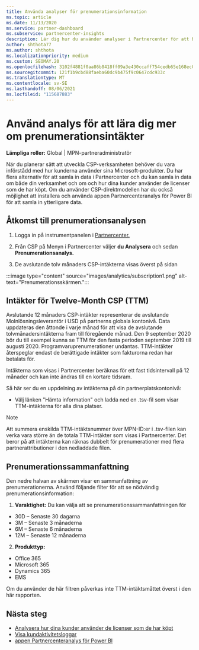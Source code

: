 ```yaml
---
title: Använda analyser för prenumerationsinformation
ms.topic: article
ms.date: 11/13/2020
ms.service: partner-dashboard
ms.subservice: partnercenter-insights
description: Lär dig hur du använder analyser i Partnercenter för att bättre förstå din verksamhet och hur dina kunder använder de licenser som du har köpt.
author: shthota77
ms.author: shthota
ms.localizationpriority: medium
ms.custom: SEOMAY.20
ms.openlocfilehash: 3102f4881f0aa86b8418ff09a3e430ccaff754cedb65e168ec0c10d5f2e3bbec
ms.sourcegitcommit: 121f1b9cbd88faeba60dc9b475f9c0647cdc933c
ms.translationtype: MT
ms.contentlocale: sv-SE
ms.lasthandoff: 08/06/2021
ms.locfileid: "115687883"
---
```

# <a name="use-analytics-to-learn-more-about-subscription-revenue"></a>Använd analys för att lära dig mer om prenumerationsintäkter

**Lämpliga roller:** Global | MPN-partneradministratör

När du planerar sätt att utveckla CSP-verksamheten behöver du vara införstådd med hur kunderna använder sina Microsoft-produkter. Du har flera alternativ för att samla in data i Partnercenter och du kan samla in data om både din verksamhet och om och hur dina kunder använder de licenser som de har köpt. Om du använder CSP-direktmodellen har du också möjlighet att installera och använda appen Partnercenteranalys för Power BI för att samla in ytterligare data.

## <a name="access-to-the-subscription-analytics"></a>Åtkomst till prenumerationsanalysen

1. Logga in på instrumentpanelen i [Partnercenter.](https://partner.microsoft.com/dashboard/home)
1. Från CSP på Menyn i Partnercenter väljer **du Analysera** och sedan **Prenumerationsanalys.**

1. De avslutande tolv månaders CSP-intäkterna visas överst på sidan

:::image type="content" source="images/analytics/subscription1.png" alt-text="Prenumerationsskärmen.":::

## <a name="trailing-twelve-month-ttm-csp-revenue"></a>Intäkter för Twelve-Month CSP (TTM)

Avslutande 12 månaders CSP-intäkter representerar de avslutande Molnlösningsleverantör i USD på partnerns globala kontonivå. Data uppdateras den åttonde i varje månad för att visa de avslutande tolvmånadersintäkterna fram till föregående månad. Den 9 september 2020 bör du till exempel kunna se TTM för den fasta perioden september 2019 till augusti 2020. Programvaruprenumerationer undantas. TTM-intäkter återspeglar endast de berättigade intäkter som fakturorna redan har betalats för. 

Intäkterna som visas i Partnercenter beräknas för ett fast tidsintervall på 12 månader och kan inte ändras till en kortare tidsram.

Så här ser du en uppdelning av intäkterna på din partnerplatskontonivå:

- Välj länken "Hämta information" och ladda ned en .tsv-fil som visar TTM-intäkterna för alla dina platser.

>[!NOTE] 
>Att summera enskilda TTM-intäktsnummer över MPN-ID:er i .tsv-filen kan verka vara större än de totala TTM-intäkter som visas i Partnercenter. Det beror på att intäkterna kan räknas dubbelt för prenumerationer med flera partnerattributioner i den nedladdade filen.

## <a name="subscription-summary"></a>Prenumerationssammanfattning

Den nedre halvan av skärmen visar en sammanfattning av prenumerationerna. Använd följande filter för att se nödvändig prenumerationsinformation:  

1. **Varaktighet:** Du kan välja att se prenumerationssammanfattningen för 

- 30D – Senaste 30 dagarna
- 3M – Senaste 3 månaderna
- 6M – Senaste 6 månaderna
- 12M – Senaste 12 månaderna

2. **Produkttyp:**
 
- Office 365
- Microsoft 365
- Dynamics 365
- EMS

Om du använder de här filtren påverkas inte TTM-intäktsmåttet överst i den här rapporten.


 
## <a name="next-steps"></a>Nästa steg

- [Analysera hur dina kunder använder de licenser som de har köpt](increasing-adoption-and-satisfaction.md)  
- [Visa kundaktivitetsloggar](activity-logs.md)
- [appen Partnercenteranalys för Power BI](power-bi-app-for-direct-partners.md)






